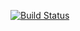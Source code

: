 [![Build Status](https://travis-ci.org/Teaspot-Studio/arhelk-lexer.svg)](https://travis-ci.org/Teaspot-Studio/arhelk-lexer)
